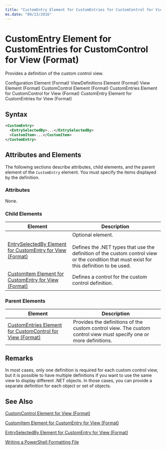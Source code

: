 ```yaml
---
title: "CustomEntry Element for CustomEntries for CustomControl for View (Format) | Microsoft Docs"
ms.date: "09/13/2016"
---
```

# CustomEntry Element for CustomEntries for CustomControl for View (Format)

Provides a definition of the custom control view.

Configuration Element (Format)
ViewDefinitions Element (Format)
View Element (Format)
CustomControl Element (Format)
CustomEntries Element for CustomControl for View (Format)
CustomEntry Element for CustomEntries for View (Format)

## Syntax

```xml
<CustomEntry>
  <EntrySelectedBy>...</EntrySelectedBy>
  <CustomItem>...</CustomItem>
</CustomEntry>
```

## Attributes and Elements

The following sections describe attributes, child elements, and the parent element of the `CustomEntry` element. You must specify the items displayed by the definition.

### Attributes

None.

### Child Elements

|Element|Description|
|-------------|-----------------|
|[EntrySelectedBy Element for CustomEntry for View (Format)](./entryselectedby-element-for-customentry-for-customcontrol-for-view-format.md)|Optional element.<br /><br /> Defines the .NET types that use the definition of the custom control view or the condition that must exist for this definition to be used.|
|[CustomItem Element for CustomEntry for View (Format)](./customitem-element-for-customentry-for-customcontrol-for-view-format.md)|Defines a control for the custom control definition.|

### Parent Elements

|Element|Description|
|-------------|-----------------|
|[CustomEntries Element for CustomControl for View (Format)](./customentries-element-for-customcontrol-for-view-format.md)|Provides the definitions of the custom control view. The custom control view must specify one or more definitions.|

## Remarks

In most cases, only one definition is required for each custom control view, but it is possible to have multiple definitions if you want to use the same view to display different .NET objects. In those cases, you can provide a separate definition for each object or set of objects.

## See Also

[CustomControl Element for View (Format)](./customcontrol-element-for-view-format.md)

[CustomItem Element for CustomEntry for View (Format)](./customitem-element-for-customentry-for-customcontrol-for-view-format.md)

[EntrySelectedBy Element for CustomEntry for View (Format)](./entryselectedby-element-for-customentry-for-customcontrol-for-view-format.md)

[Writing a PowerShell Formatting File](./writing-a-powershell-formatting-file.md)
